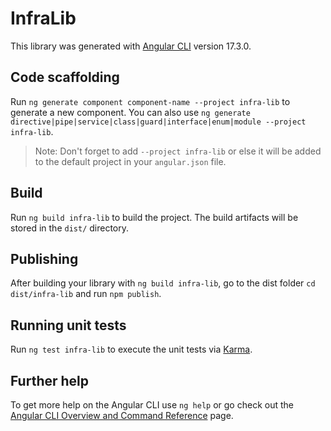 # InfraLib

This library was generated with [Angular CLI](https://github.com/angular/angular-cli) version 17.3.0.

## Code scaffolding

Run `ng generate component component-name --project infra-lib` to generate a new component. You can also use `ng generate directive|pipe|service|class|guard|interface|enum|module --project infra-lib`.
> Note: Don't forget to add `--project infra-lib` or else it will be added to the default project in your `angular.json` file. 

## Build

Run `ng build infra-lib` to build the project. The build artifacts will be stored in the `dist/` directory.

## Publishing

After building your library with `ng build infra-lib`, go to the dist folder `cd dist/infra-lib` and run `npm publish`.

## Running unit tests

Run `ng test infra-lib` to execute the unit tests via [Karma](https://karma-runner.github.io).

## Further help

To get more help on the Angular CLI use `ng help` or go check out the [Angular CLI Overview and Command Reference](https://angular.io/cli) page.
